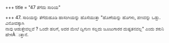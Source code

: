 +++
title = "47 ತೆಗೆದು ಸಾರಿಯ"

+++
47. ಸಾರಿಯನ್ನು ತೆಗೆದುಹೂಡಿ ಹಾಸಂಗಿಯನ್ನು ಹೊಸೆಯುತ್ತಾ "ಹೊಣೆಯನ್ನು ಹೊಗಳು, ಪಣವನ್ನು ಒಡ್ಡು. ವಿನೋದಕ್ಕಾಗಿ   
ನಾವು ಆಡುತ್ತೇವಲ್ಲವೆ ? ಒಂದೇ ಹಲಗೆ, ಅದರ ಮೇಲೆ ದ್ವಿಗುಣ ಸಲ್ಲದು ಜೂಜುಗಾರರ ದುಷ್ಟತನವಲ್ಲ" ಎಂದು  ಶಕುನಿ ಹೇಳÀುತ್ತಾನೆ.